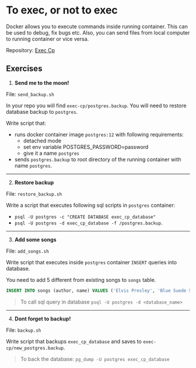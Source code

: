 # To exec, or not to exec

Docker allows you to execute commands inside running container. This can be used to debug, fix bugs etc.
Also, you can send files from local computer to running container or vice versa.

Repository: <a href="https://github.com/alem-classroom/student-docker-${GITHUB_LOGIN}/tree/master/exec-cp" class="repo-button">Exec Cp</a>

## Exercises

1. **Send me to the moon!**

File: `send_backup.sh`

In your repo you will find `exec-cp/postgres.backup`. You will need to restore database backup to `postgres`.

Write script that:
- runs docker container image `postgres:12` with following requirements:
    - detached mode
    - set env variable POSTGRES_PASSWORD=password
    - give it a name `postgres`
- sends `postgres.backup` to root directory of the running container with name `postgres`.
___

2. **Restore backup**

File: `restore_backup.sh`

Write a script that executes following sql scripts in `postgres` container:
- `psql -U postgres -c "CREATE DATABASE exec_cp_database"`
- `psql -U postgres -d exec_cp_database -f /postgres.backup`.
___

3. **Add some songs**

File: `add_songs.sh`

Write script that executes inside `postgres` container `INSERT` queries into database.

You need to add 5 different from existing songs to `songs` table.
```sql
INSERT INTO songs (author, name) VALUES ('Elvis Presley', 'Blue Suede Shoes')
```

> To call sql query in database `psql -U postgres -d <database_name>`
___

4. **Dont forget to backup!**

File: `backup.sh`

Write script that backups `exec_cp_database` and saves to `exec-cp/new_postgres.backup`.

> To back the database: `pg_dump -U postgres exec_cp_database`
